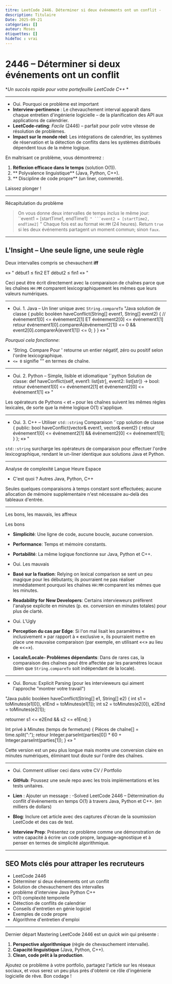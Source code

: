 ```yaml
---
titre: LeetCode 2446. Déterminer si deux événements ont un conflit -
description: Titulaire
Date: 2025-09-21
catégories: []
auteur: Moses
étiquettes: []
hideToc : vrai
---
```

# 2446 – Déterminer si deux événements ont un conflit
**Un succès rapide pour votre portefeuille LeetCode C++* *

---

- Oui. Pourquoi ce problème est important
- **Interview-pertinence** : Le chevauchement interval apparaît dans chaque entretien d'ingénierie logicielle – de la planification des API aux applications de calendrier.
- **LeetCode-rating**: *Facile* (2446) – parfait pour polir votre vitesse de résolution de problèmes.
- **Impact sur le monde réel**: Les intégrations de calendrier, les systèmes de réservation et la détection de conflits dans les systèmes distribués dépendent tous de la même logique.

En maîtrisant ce problème, vous démontrerez :
1. **Réflexion efficace dans le temps** (solution O(1)).
2. ** Polyvalence linguistique** (Java, Python, C++).
3. ** Discipline de code propre** (un liner, commenté).

Laissez plonger !

---

Récapitulation du problème
> On vous donne deux intervalles de temps *inclus* le même jour:
> ``event1 = [startTime1, endTime1]` "
> ```event2 = [startTime2, endTime2]` "
> Chaque fois est au format `HH:MM` (24 heures).
> Return `true` si les deux événements partagent un moment commun; sinon `faux`.

---

## L'Insight – Une seule ligne, une seule règle
Deux intervalles compris se chevauchent **iff**

«» "
début1 ≤ fin2 ET début2 ≤ fin1
«» "

Ceci peut être écrit directement avec la comparaison de chaînes parce que les chaînes `HH:MM` comparent lexicographiquement les mêmes que leurs valeurs numériques.

---

- Oui. 1. Java – Un liner unique avec `String.compareTo`
"Java
solution de classe {
public booléen haveConflict(String[] event1, String[] event2) {
// événement1[0] <= événement2[1] ET événement2[0] <= événement1[1]
retour événement1[0].comparerÀ(événement2[1]) <= 0
&& event2[0].comparerÀ(event1[1]) <= 0;
}
}
«» "

*Pourquoi cela fonctionne*:
- 'String. Compare Pour ' retourne un entier négatif, zéro ou positif selon l'ordre lexicographique.
- `<= 0` signifie "" en termes de chaîne.

---

- Oui. 2. Python – Simple, lisible et idiomatique
'`python
Solution de classe:
def haveConflict(self, event1: list[str], event2: list[str]) -> bool:
retour événement1[0] <= événement2[1] et événement2[0] <= événement1[1]
«» "

Les opérateurs de Pythons `<` et `=` pour les chaînes suivent les mêmes règles lexicales, de sorte que la même logique O(1) s'applique.

---

- Oui. 3. C++ – Utiliser `std::string` Comparaison
'`cpp
solution de classe {
public:
bool haveConflict(vector<string>& event1, vector<string>& event2) {
retour événement1[0] <= événement2[1] && événement2[0] <= événement1[1];
}
};
«» "

`std::string` surcharge les opérateurs de comparaison pour effectuer l'ordre lexicographique, rendant le un-liner identique aux solutions Java et Python.

---

Analyse de complexité
Langue Heure Espace
- C'est quoi ?
Autres Java, Python, C++

Seules quelques comparaisons à temps constant sont effectuées; aucune allocation de mémoire supplémentaire n'est nécessaire au-delà des tableaux d'entrée.

---

Les bons, les mauvais, les affreux

Les bons
- **Simplicité**: Une ligne de code, aucune boucle, aucune conversion.
- **Performance**: Temps et mémoire constants.
- **Portabilité**: La même logique fonctionne sur Java, Python et C++.

- Oui. Les mauvais
- **Basé sur la fixation**: Relying on lexical comparison se sent un peu magique pour les débutants; ils pourraient ne pas réaliser immédiatement pourquoi les chaînes `HH:MM` comparent les mêmes que les minutes.
- **Readability for New Developers**: Certains intervieweurs préfèrent l'analyse explicite en minutes (p. ex. conversion en minutes totales) pour plus de clarté.

- Oui. L'Ugly
- **Perception du cas par Edge**: Si l'on mal lisait les paramètres « inclusivement » par rapport à « exclusive », ils pourraient mettre en place une mauvaise comparaison (par exemple, en utilisant «<» au lieu de «<=»).
- **Locale/Locale- Problèmes dépendants**: Dans de rares cas, la comparaison des chaînes peut être affectée par les paramètres locaux (bien que `String.compareTo` soit indépendant de la locale).

---

- Oui. Bonus: Explicit Parsing (pour les intervieweurs qui aiment l'approche "montrer votre travail")

"Java
public booléen haveConflict(String[] e1, String[] e2) {
int s1 = toMinutes(e1[0]), e1End = toMinutes(e1[1]);
int s2 = toMinutes(e2[0]), e2End = toMinutes(e2[1]);

retourner s1 <= e2End && s2 <= e1End;
}

Int privé à Minutes (temps de fermeture) {
Pièces de chaîne[] = time.split(":");
retour Integer.parseInt(parties[0]) * 60 + Integer.parseInt(parties[1]);
}
«» "

Cette version est un peu plus longue mais montre une conversion claire en minutes numériques, éliminant tout doute sur l'ordre des chaînes.

---

- Oui. Comment utiliser ceci dans votre CV / Portfolio

- **GitHub**: Poussez une seule repo avec les trois implémentations et les tests unitaires.
- **Lien** : Ajouter un message : -Solved LeetCode 2446 – Détermination du conflit d'événements en temps O(1) à travers Java, Python et C++. (en milliers de dollars)
- **Blog**: Inclure cet article avec des captures d'écran de la soumission LeetCode et des cas de test.
- **Interview Prep**: Présentez ce problème comme une démonstration de votre capacité à écrire un code propre, language-agnostique et à penser en termes de simplicité algorithmique.

---

## SEO Mots clés pour attraper les recruteurs

- LeetCode 2446
- Déterminer si deux événements ont un conflit
- Solution de chevauchement des intervalles
- problème d'interview Java Python C++
- O(1) complexité temporelle
- Détection de conflits de calendrier
- Conseils d'entretien en génie logiciel
- Exemples de code propre
- Algorithme d'entretien d'emploi

---

Dernier départ
Mastering LeetCode 2446 est un *quick win* qui présente :

1. **Perspective algorithmique** (règle de chevauchement intervalle).
2. **Capacité linguistique** (Java, Python, C++).
3. **Clean, code prêt à la production**.

Ajoutez ce problème à votre portfolio, partagez l'article sur les réseaux sociaux, et vous serez un peu plus près d'obtenir ce rôle d'ingénierie logicielle de rêve. Bon codage !